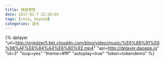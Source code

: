 ```yaml
---
title: 我是愤怒
date: 2017-01-7 22:36:55
tags: [rock, beyond]
categories: 音乐
---
```


{% dplayer
    "url=http://orjedzer5.bkt.clouddn.com/blog/video/music/%E6%88%91%E6%98%AF%E6%84%A4%E6%80%92.mp4"
    "api=http://dplayer.daoapp.io"
    "id=3"
    "loop=yes"
    "theme=#fff"
    "autoplay=true"
    "token=tokendemo"
%}
